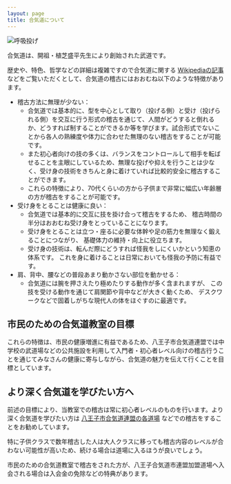 ```yaml
---
layout: page
title: 合気道について
---
```


![呼吸投げ](https://1.bp.blogspot.com/-7WHYOxqmi0o/WMTLYdfuflI/AAAAAAAAHto/gUKkja2-6AIUis4T0Qb95OFdv8xrcsFGACLcB/s640/Kokyunage_201610.JPG)

合気道は、開祖・植芝盛平先生により創始された武道です。

歴史や、特色、哲学などの詳細は複雑ですので合気道に関する [Wikipediaの記事](https://ja.wikipedia.org/wiki/%E5%90%88%E6%B0%97%E9%81%93) などをご覧いただくとして、合気道の稽古にはおおむね以下のような特徴があります。

* 稽古方法に無理が少ない：
    * 合気道では基本的に、型を中心として取り（投げる側）と受け（投げられる側）を交互に行う形式の稽古を通じて、人間がどうすると倒れるか、どうすれば制することができるか等を学びます。試合形式でないことから各人の熟練度や体力に合わせた無理のない稽古をすることが可能です。
    * また初心者向けの技の多くは、バランスをコントロールして相手を転ばせることを主眼にしているため、無理な投げや抑えを行うことは少なく、受け身の技術をきちんと身に着けていれば比較的安全に稽古することができます。
    * これらの特徴により、70代くらいの方から子供まで非常に幅広い年齢層の方が稽古をすることが可能です。
* 受け身をとることは健康に良い：
    * 合気道では基本的に交互に技を掛け合って稽古をするため、
      稽古時間の半分はおおむね受け身をとっていることになります。
    * 受け身をとることは立つ・座るに必要な体幹や足の筋力を無理なく鍛えることにつながり、
      基礎体力の維持・向上に役立ちます。
    * 受け身の技術は、転んだ際にどうすれば怪我をしにくいかという知恵の体系です。
      これを身に着けることは日常においても怪我の予防に有益です。
* 肩、背中、腰などの普段あまり動かさない部位を動かせる：
    * 合気道には腕を押さえたり極めたりする動作が多く含まれますが、
      この技を受ける動作を通じて肩関節や背中などが大きく動くため、
      デスクワークなどで固着しがちな現代人の体をほぐすのに最適です。

## 市民のための合気道教室の目標

これらの特徴は、市民の健康増進に有益であるため、八王子市合気道連盟では中学校の武道場などの公共施設を利用して入門者・初心者レベル向けの稽古行うことを通じてみなさんの健康に寄与しながら、合気道の魅力を伝えて行くことを目標としています。

## より深く合気道を学びたい方へ

前述の目標により、当教室での稽古は常に初心者レベルのものを行います。より深く合気道を学びたい方は [八王子市合気道連盟の各道場](dojo.html) などでの稽古をすることをお勧めしています。

特に子供クラスで数年稽古した人は大人クラスに移っても稽古内容のレベルが合わない可能性が高いため、続ける場合は道場に入るほうが良いでしょう。

市民のための合気道教室で稽古をされた方が、八王子合気道市連盟加盟道場へ入会される場合は入会金の免除などの特典があります。
